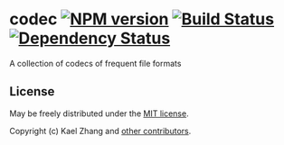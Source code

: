 # codec [![NPM version](https://badge.fury.io/js/codec.svg)](http://badge.fury.io/js/codec) [![Build Status](https://travis-ci.org/kaelzhang/node-codec.svg?branch=master)](https://travis-ci.org/kaelzhang/node-codec) [![Dependency Status](https://gemnasium.com/kaelzhang/node-codec.svg)](https://gemnasium.com/kaelzhang/node-codec)

A collection of codecs of frequent file formats

## License

May be freely distributed under the [MIT license](https://raw.githubusercontent.com/kaelzhang/node-codec/master/LICENSE-MIT).

Copyright (c) Kael Zhang and [other contributors](https://github.com/kaelzhang/node-codec/graphs/contributors).
